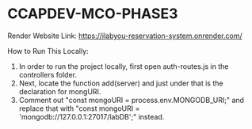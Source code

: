 # CCAPDEV-MCO-PHASE3

Render Website Link: https://ilabyou-reservation-system.onrender.com/

How to Run This Locally:
1. In order to run the project locally, first open auth-routes.js in the controllers folder.
2. Next, locate the function add(server) and just under that is the declaration for mongURI.
3. Comment out "const mongoURI = process.env.MONGODB_URI;" and replace that with "const mongoURI = 'mongodb://127.0.0.1:27017/labDB';" instead.
